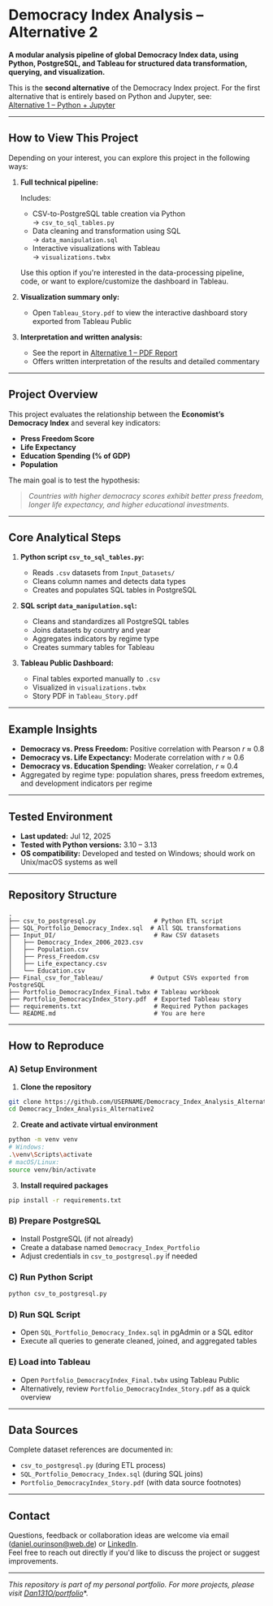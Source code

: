 # Democracy Index Analysis – Alternative 2

**A modular analysis pipeline of global Democracy Index data, using Python, PostgreSQL, and Tableau for structured data transformation, querying, and visualization.**

This is the **second alternative** of the Democracy Index project. For the first alternative that is entirely based on Python and Jupyter, see:  
[Alternative 1 – Python + Jupyter](https://github.com/Dan131O/Democracy_Index_Analysis_Alternative1)  

---

## How to View This Project

Depending on your interest, you can explore this project in the following ways:

1. **Full technical pipeline:**

   Includes:
   - CSV-to-PostgreSQL table creation via Python  
   → `csv_to_sql_tables.py`
   - Data cleaning and transformation using SQL  
   → `data_manipulation.sql`
   - Interactive visualizations with Tableau  
   → `visualizations.twbx`

   Use this option if you're interested in the data-processing pipeline, code, or want to explore/customize the dashboard in Tableau.

2. **Visualization summary only:**

   - Open `Tableau_Story.pdf` to view the interactive dashboard story exported from Tableau Public

3. **Interpretation and written analysis:**

   - See the report in [Alternative 1 – PDF Report](https://github.com/Dan131O/Democracy_Index_Analysis_Alternative1/blob/main/Project_Report.pdf)  
   - Offers written interpretation of the results and detailed commentary

---

## Project Overview

This project evaluates the relationship between the **Economist’s Democracy Index** and several key indicators:

- **Press Freedom Score**
- **Life Expectancy**
- **Education Spending (% of GDP)**
- **Population**

The main goal is to test the hypothesis:

> *Countries with higher democracy scores exhibit better press freedom, longer life expectancy, and higher educational investments.*

---

## Core Analytical Steps

1. **Python script `csv_to_sql_tables.py`:**
   - Reads `.csv` datasets from `Input_Datasets/`
   - Cleans column names and detects data types
   - Creates and populates SQL tables in PostgreSQL

2. **SQL script `data_manipulation.sql`:**
   - Cleans and standardizes all PostgreSQL tables
   - Joins datasets by country and year
   - Aggregates indicators by regime type
   - Creates summary tables for Tableau

3. **Tableau Public Dashboard:**
   - Final tables exported manually to `.csv`
   - Visualized in `visualizations.twbx`
   - Story PDF in `Tableau_Story.pdf`

---

## Example Insights

- **Democracy vs. Press Freedom:** Positive correlation with Pearson *r* ≈ 0.8
- **Democracy vs. Life Expectancy:** Moderate correlation with *r* ≈ 0.6
- **Democracy vs. Education Spending:** Weaker correlation, *r* ≈ 0.4
- Aggregated by regime type: population shares, press freedom extremes, and development indicators per regime

---

## Tested Environment

- **Last updated:** Jul 12, 2025  
- **Tested with Python versions:** 3.10 – 3.13  
- **OS compatibility:** Developed and tested on Windows; should work on Unix/macOS systems as well

---

## Repository Structure
```
.
├── csv_to_postgresql.py                # Python ETL script
├── SQL_Portfolio_Democracy_Index.sql  # All SQL transformations
├── Input_DI/                           # Raw CSV datasets
│   ├── Democracy_Index_2006_2023.csv
│   ├── Population.csv
│   ├── Press_Freedom.csv
│   ├── Life_expectancy.csv
│   └── Education.csv
├── Final_csv_for_Tableau/             # Output CSVs exported from PostgreSQL
├── Portfolio_DemocracyIndex_Final.twbx # Tableau workbook
├── Portfolio_DemocracyIndex_Story.pdf  # Exported Tableau story
├── requirements.txt                    # Required Python packages
└── README.md                           # You are here
```

---

## How to Reproduce

### A) Setup Environment

1. **Clone the repository**
```bash
git clone https://github.com/USERNAME/Democracy_Index_Analysis_Alternative2.git
cd Democracy_Index_Analysis_Alternative2
```

2. **Create and activate virtual environment**
```bash
python -m venv venv
# Windows:
.\venv\Scripts\activate
# macOS/Linux:
source venv/bin/activate
```

3. **Install required packages**
```bash
pip install -r requirements.txt
```

### B) Prepare PostgreSQL
- Install PostgreSQL (if not already)
- Create a database named `Democracy_Index_Portfolio`
- Adjust credentials in `csv_to_postgresql.py` if needed

### C) Run Python Script
```bash
python csv_to_postgresql.py
```

### D) Run SQL Script
- Open `SQL_Portfolio_Democracy_Index.sql` in pgAdmin or a SQL editor
- Execute all queries to generate cleaned, joined, and aggregated tables

### E) Load into Tableau
- Open `Portfolio_DemocracyIndex_Final.twbx` using Tableau Public
- Alternatively, review `Portfolio_DemocracyIndex_Story.pdf` as a quick overview

---

## Data Sources

Complete dataset references are documented in:

- `csv_to_postgresql.py` (during ETL process)
- `SQL_Portfolio_Democracy_Index.sql` (during SQL joins)
- `Portfolio_DemocracyIndex_Story.pdf` (with data source footnotes)

---

## Contact

Questions, feedback or collaboration ideas are welcome via email (daniel.ourinson@web.de) or [LinkedIn](https://www.linkedin.com/in/daniel-ourinson-phd-200755143/).  
Feel free to reach out directly if you'd like to discuss the project or suggest improvements.

---

*This repository is part of my personal portfolio. For more projects, please visit* [*Dan131O/portfolio*](https://github.com/Dan131O/portfolio)*.

